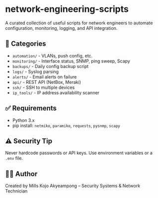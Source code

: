 # network-engineering-scripts

A curated collection of useful scripts for network engineers to automate configuration, monitoring, logging, and API integration.

## 🔧 Categories

- `automation/` - VLANs, push config, etc.
- `monitoring/` - Interface status, SNMP, ping sweep, Scapy
- `backups/` - Daily config backup script
- `logs/` - Syslog parsing
- `alerts/` - Email alerts on failure
- `api/` - REST API (NetBox, Meraki)
- `ssh/` - SSH to multiple devices
- `ip_tools/` - IP address availability scanner

## ✅ Requirements

- Python 3.x
- pip install: `netmiko`, `paramiko`, `requests`, `pysnmp`, `scapy`

## ⚠️ Security Tip

Never hardcode passwords or API keys. Use environment variables or a `.env` file.

## 🧑‍💻 Author

Created by Mills Kojo Akyeampong – Security Systems & Network Technician
